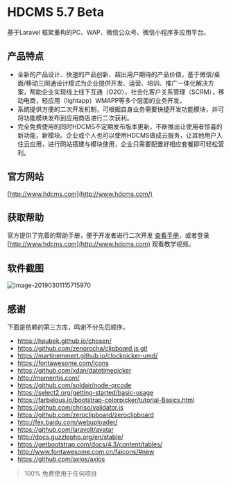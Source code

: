 # HDCMS 5.7 Beta

基于Laravel 框架重构的PC、WAP、微信公众号、微信小程序多应用平台。

## 产品特点

- 全新的产品设计、快速的产品创新、超出用户期待的产品价值，基于微信/桌面/移动三网通设计模式为企业提供开发、运营、培训、推广一体化解决方案，帮助企业实现线上线下互通（O2O），社会化客户关系管理（SCRM），移动电商，轻应用（lightapp）WMAPP等多个层面的业务开发。
- 系统提供方便的二次开发机制，可根据自身业务需要快捷开发功能模块，并可将功能模块发布到应用商店进行二次获利。
- 完全免费使用的同时HDCMS不定期发布版本更新，不断推出让使用者惊喜的新功能，新模块。企业或个人也可以使用HDCMS做成云服务，让其他用户入住云应用，进行网站搭建与模块使用，企业只需要配置好相应套餐即可轻松营利。

## 官方网站

[http://www.hdcms.com](http://www.hdcms.com/)

## 获取帮助

官方提供了完善的帮助手册，便于开发者进行二次开发 [查看手册](http://doc.hdcms.com/)，或者登录 [http://www.hdcms.com](http://www.hdcms.com) 观看教学视频。

## 软件截图

![image-20190301115715970](https://user-images.githubusercontent.com/13848593/53615562-7e295e00-3c19-11e9-885b-77f63e1eae90.png)

## 感谢

下面是依赖的第三方库，鸣谢不分先后顺序。

- <https://haubek.github.io/chosen/>
- <https://github.com/zenorocha/clipboard.js.git>
- <https://martinemmert.github.io/clockpicker-umd/>
- <https://fontawesome.com/icons>
- <https://github.com/xdan/datetimepicker>
- <http://momentjs.com/>
- <https://github.com/soldair/node-qrcode>
- <https://select2.org/getting-started/basic-usage>
- <https://farbelous.io/bootstrap-colorpicker/tutorial-Basics.html>
- <https://github.com/chriso/validator.js>
- <https://github.com/zeroclipboard/zeroclipboard>
- <http://fex.baidu.com/webuploader/>
- https://github.com/laravolt/avatar
- http://docs.guzzlephp.org/en/stable/
- https://getbootstrap.com/docs/4.3/content/tables/
- http://www.fontawesome.com.cn/faicons/#new
- https://github.com/axios/axios

> 100% 免费使用于任何项目
